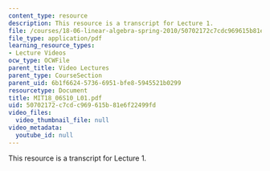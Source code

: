 ```yaml
---
content_type: resource
description: This resource is a transcript for Lecture 1.
file: /courses/18-06-linear-algebra-spring-2010/50702172c7cdc969615b81e6f22499fd_MIT18_06S10_L01.pdf
file_type: application/pdf
learning_resource_types:
- Lecture Videos
ocw_type: OCWFile
parent_title: Video Lectures
parent_type: CourseSection
parent_uid: 6b1f6624-5736-6951-bfe8-5945521b0299
resourcetype: Document
title: MIT18_06S10_L01.pdf
uid: 50702172-c7cd-c969-615b-81e6f22499fd
video_files:
  video_thumbnail_file: null
video_metadata:
  youtube_id: null
---
```

This resource is a transcript for Lecture 1.

